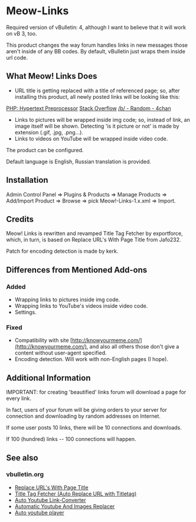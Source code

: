 # Meow-Links
Required version of vBulletin: 4, although I want to believe that it will work on vB 3, too.

This product changes the way forum handles links in new messages those aren't inside of any BB codes.
By default, vBulletin just wraps them inside url code.

## What Meow! Links Does
- URL title is getting replaced with a title of referenced page;
so, after installing this product, all newly posted links will be looking like this:

[PHP: Hypertext Preprocessor](http://php.net)
[Stack Overflow](http://stackoverflow.com/)
[/b/ - Random - 4chan](http://boards.4chan.org/b/)
- Links to pictures will be wrapped inside img code; so, instead of link, an image itself will be shown.
Detecting 'is it picture or not' is made by extension (.gif, .jpg, .png...).
- Links to videos on YouTube will be wrapped inside video code.

The product can be configured.

Default language is English, Russian translation is provided.

## Installation
Admin Control Panel => Plugins & Products => Manage Products => Add/Import Product => Browse => pick Meow!-Links-1.x.xml => Import.

## Credits
Meow! Links is rewritten and revamped Title Tag Fetcher by exportforce, which, in turn, is based on Replace URL's With Page Title from Jafo232.

Patch for encoding detection is made by kerk.

## Differences from Mentioned Add-ons
### Added
- Wrapping links to pictures inside img code.
- Wrapping links to YouTube's videos inside video code.
- Settings.

### Fixed
- Compatibility with site [http://knowyourmeme.com/](http://knowyourmeme.com/), and also all others those don't give a content without user-agent specified.
- Encoding detection. Will work with non-English pages (I hope).

## Additional Information
IMPORTANT: for creating 'beautified' links forum will download a page for every link.

In fact, users of your forum will be giving orders to your server for connection and downloading by random addresses on Internet.

If some user posts 10 links, there will be 10 connections and downloads.

If 100 (hundred) links -- 100 connections will happen.

## See also
### vbulletin.org
- [Replace URL's With Page Title](http://www.vbulletin.org/forum/showthread.php?t=155909)
- [Title Tag Fetcher (Auto Replace URL with Titletag)](http://www.vbulletin.org/forum/showthread.php?t=189658)
- [Auto Youtube Link-Converter](http://www.vbulletin.org/forum/showthread.php?t=261296)
- [Automatic Youtube And Images Replacer](http://www.vbulletin.org/forum/showthread.php?t=261595)
- [Auto youtube player](http://www.vbulletin.org/forum/showthread.php?t=283432)